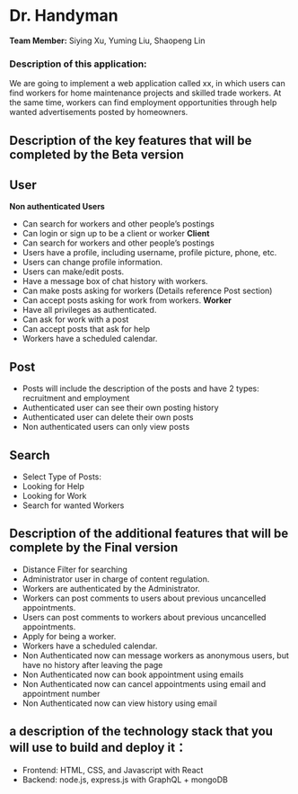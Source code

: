 # Dr. Handyman 

**Team Member:** Siying Xu, Yuming Liu, Shaopeng Lin

### Description of this application:
We are going to implement a web application called xx, in which users can find workers for home maintenance projects and skilled trade workers. At the same time, workers can find employment opportunities through help wanted advertisements posted by homeowners.

## Description of the key features that will be completed by the Beta version
## User
**Non authenticated Users**
- Can search for workers and other people’s postings
- Can login or sign up to be a client or worker
**Client**
- Can search for workers and other people’s postings
- Users have a profile, including username, profile picture, phone, etc.
- Users can change profile information.
- Users can make/edit posts.
- Have a message box of chat history with workers.
- Can make posts asking for workers (Details reference Post section)
- Can accept posts asking for work from workers.
**Worker**
- Have all privileges as authenticated.
- Can ask for work with a post
- Can accept posts that ask for help
- Workers have a scheduled calendar.
## Post
- Posts will include the description of the posts and have 2 types: recruitment and employment
- Authenticated user can see their own posting history
- Authenticated user can delete their own posts
- Non authenticated users can only view posts

## Search
- Select Type of Posts: 
- Looking for Help
- Looking for Work
- Search for wanted Workers

## Description of the additional features that will be complete by the Final version
- Distance Filter for searching
- Administrator user in charge of content regulation. 
- Workers are authenticated by the Administrator.
- Workers can post comments to users about previous uncancelled appointments.
- Users can post comments to workers about previous uncancelled appointments.
- Apply for being a worker.
- Workers have a scheduled calendar.
- Non Authenticated now can message workers as anonymous users, but have no history after leaving the page
- Non Authenticated now can book appointment using emails
- Non Authenticated now can cancel appointments using email and appointment number
- Non Authenticated now can view history using email

## a description of the technology stack that you will use to build and deploy it：
- Frontend: HTML, CSS, and Javascript with React
- Backend: node.js, express.js with GraphQL + mongoDB

